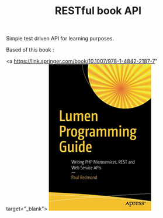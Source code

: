<p align="center">
    <h1 align="center">RESTful book API</h1>
    <br>
</p>

Simple test driven API for learning purposes.

Based of this book :

<a https://link.springer.com/book/10.1007/978-1-4842-2187-7" target="_blank">
        <img src="./public/images/lumen-book.png" height="400px">
</a>
